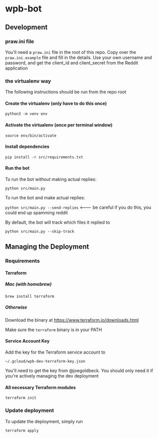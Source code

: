 # wpb-bot

## Development

### praw.ini file

You'll need a `praw.ini` file in the root of this repo. Copy over the `praw.ini.example` file and fill in the details. Use your own username and password, and get the client_id and client_secret from the Reddit application

### the virtualenv way

The following instructions should be run from the repo root

#### Create the virtualenv (only have to do this once)

`python3 -m venv env`

#### Activate the virtualenv (once per terminal window)

`source env/bin/activate`

#### Install dependencies

`pip install -r src/requirements.txt`

#### Run the bot

To run the bot _without_ making actual replies:

`python src/main.py`

To run the bot and make actual replies:

`python src/main.py --send-replies` <--- be careful if you do this, you could end up spamming reddit

By default, the bot will track which files it replied to

`python src/main.py --skip-track`


## Managing the Deployment

### Requirements

#### Terraform

##### Mac (with homebrew)

`brew install terraform`

##### Otherwise

Download the binary at https://www.terraform.io/downloads.html

Make sure the `terraform` binary is in your PATH

#### Service Account Key

Add the key for the Terraform service account to

`~/.gcloud/wpb-dev-terraform-key.json`

You'll need to get the key from @joegoldbeck. You should only need it if you're actively managing the dev deployment

#### All necessary Terraform modules

`terraform init`

### Update deployment

To update the deployment, simply run

`terraform apply`